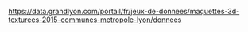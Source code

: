 https://data.grandlyon.com/portail/fr/jeux-de-donnees/maquettes-3d-texturees-2015-communes-metropole-lyon/donnees
